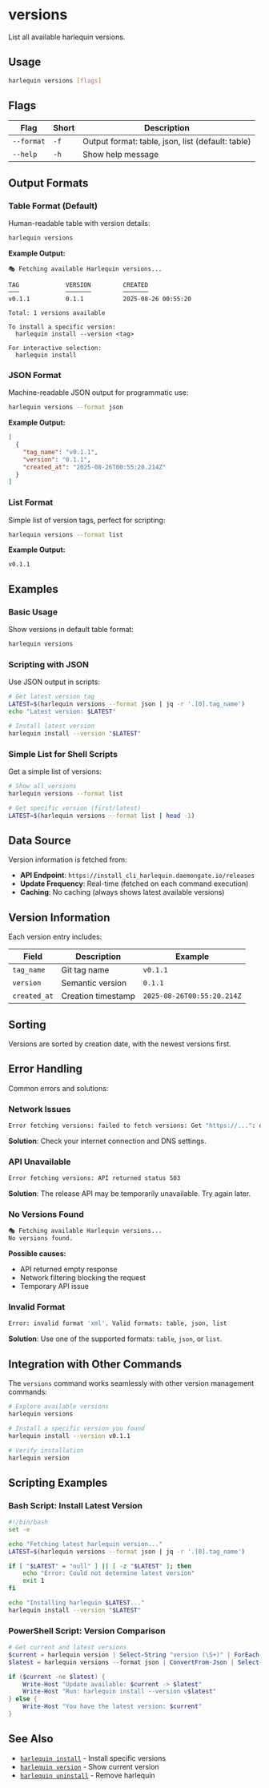 # versions

List all available harlequin versions.

## Usage

```bash
harlequin versions [flags]
```

## Flags

| Flag       | Short | Description                                       |
| ---------- | ----- | ------------------------------------------------- |
| `--format` | `-f`  | Output format: table, json, list (default: table) |
| `--help`   | `-h`  | Show help message                                 |

## Output Formats

### Table Format (Default)

Human-readable table with version details:

```bash
harlequin versions
```

**Example Output:**

```
🎭 Fetching available Harlequin versions...

TAG             VERSION         CREATED
───             ───────         ───────
v0.1.1          0.1.1           2025-08-26 00:55:20

Total: 1 versions available

To install a specific version:
  harlequin install --version <tag>

For interactive selection:
  harlequin install
```

### JSON Format

Machine-readable JSON output for programmatic use:

```bash
harlequin versions --format json
```

**Example Output:**

```json
[
  {
    "tag_name": "v0.1.1",
    "version": "0.1.1",
    "created_at": "2025-08-26T00:55:20.214Z"
  }
]
```

### List Format

Simple list of version tags, perfect for scripting:

```bash
harlequin versions --format list
```

**Example Output:**

```
v0.1.1
```

## Examples

### Basic Usage

Show versions in default table format:

```bash
harlequin versions
```

### Scripting with JSON

Use JSON output in scripts:

```bash
# Get latest version tag
LATEST=$(harlequin versions --format json | jq -r '.[0].tag_name')
echo "Latest version: $LATEST"

# Install latest version
harlequin install --version "$LATEST"
```

### Simple List for Shell Scripts

Get a simple list of versions:

```bash
# Show all versions
harlequin versions --format list

# Get specific version (first/latest)
LATEST=$(harlequin versions --format list | head -1)
```

## Data Source

Version information is fetched from:

- **API Endpoint**: `https://install_cli_harlequin.daemongate.io/releases`
- **Update Frequency**: Real-time (fetched on each command execution)
- **Caching**: No caching (always shows latest available versions)

## Version Information

Each version entry includes:

| Field        | Description        | Example                    |
| ------------ | ------------------ | -------------------------- |
| `tag_name`   | Git tag name       | `v0.1.1`                   |
| `version`    | Semantic version   | `0.1.1`                    |
| `created_at` | Creation timestamp | `2025-08-26T00:55:20.214Z` |

## Sorting

Versions are sorted by creation date, with the newest versions first.

## Error Handling

Common errors and solutions:

### Network Issues

```bash
Error fetching versions: failed to fetch versions: Get "https://...": dial tcp: no such host
```

**Solution**: Check your internet connection and DNS settings.

### API Unavailable

```bash
Error fetching versions: API returned status 503
```

**Solution**: The release API may be temporarily unavailable. Try again later.

### No Versions Found

```bash
🎭 Fetching available Harlequin versions...
No versions found.
```

**Possible causes:**

- API returned empty response
- Network filtering blocking the request
- Temporary API issue

### Invalid Format

```bash
Error: invalid format 'xml'. Valid formats: table, json, list
```

**Solution**: Use one of the supported formats: `table`, `json`, or `list`.

## Integration with Other Commands

The `versions` command works seamlessly with other version management commands:

```bash
# Explore available versions
harlequin versions

# Install a specific version you found
harlequin install --version v0.1.1

# Verify installation
harlequin version
```

## Scripting Examples

### Bash Script: Install Latest Version

```bash
#!/bin/bash
set -e

echo "Fetching latest harlequin version..."
LATEST=$(harlequin versions --format json | jq -r '.[0].tag_name')

if [ "$LATEST" = "null" ] || [ -z "$LATEST" ]; then
    echo "Error: Could not determine latest version"
    exit 1
fi

echo "Installing harlequin $LATEST..."
harlequin install --version "$LATEST"
```

### PowerShell Script: Version Comparison

```powershell
# Get current and latest versions
$current = harlequin version | Select-String "version (\S+)" | ForEach-Object { $_.Matches[0].Groups[1].Value }
$latest = harlequin versions --format json | ConvertFrom-Json | Select-Object -First 1 -ExpandProperty version

if ($current -ne $latest) {
    Write-Host "Update available: $current -> $latest"
    Write-Host "Run: harlequin install --version v$latest"
} else {
    Write-Host "You have the latest version: $current"
}
```

## See Also

- [`harlequin install`](./install.md) - Install specific versions
- [`harlequin version`](./version.md) - Show current version
- [`harlequin uninstall`](./uninstall.md) - Remove harlequin
